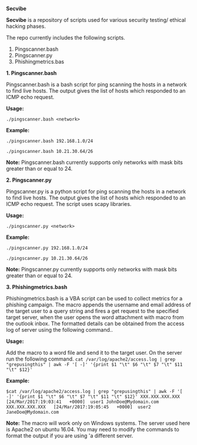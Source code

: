 **Secvibe**


**Secvibe** is a repository of scripts used for various security testing/ ethical hacking phases.

The repo currently includes the following scripts.
1. Pingscanner.bash
2. Pingscanner.py
3. Phishingmetrics.bas

**1. Pingscanner.bash**

Pingscanner.bash is a bash script for ping scanning the hosts in a network to find live hosts. The output gives the list of hosts which responded to an ICMP echo request. 

**Usage:**

`./pingscanner.bash <network>`

**Example:**

`./pingscanner.bash 192.168.1.0/24`

`./pingscanner.bash 10.21.30.64/26`

**Note:** 
Pingscanner.bash currently supports only networks with mask bits greater than or equal to 24.

**2. Pingscanner.py**

Pingscanner.py is a python script for ping scanning the hosts in a network to find live hosts. The output gives the list of hosts which responded to an ICMP echo request. The script uses scapy libraries.

**Usage:**

`./pingscanner.py <network>`

**Example:**

`./pingscanner.py 192.168.1.0/24`

`./pingscanner.py 10.21.30.64/26`

**Note:** 
Pingscanner.py currently supports only networks with mask bits greater than or equal to 24.

**3. Phishingmetrics.bash**

Phishingmetrics.bash is a VBA script can be used to collect metrics for a phishing campaign. The macro appends the username and email address of the target user to a query string and fires a get request to the specified target server, when the user opens the word attachment with macro from the outlook inbox. The formatted details can be obtained from the access log of server using the following command..

**Usage:**

Add the macro to a word file and send it to the target user.
On the server run the following command.
`cat /var/log/apache2/access.log | grep "grepusingthis" | awk -F '[ -]' '{print $1 "\t" $6 "\t" $7 "\t" $11 "\t" $12}'`

**Example:**

`$cat /var/log/apache2/access.log | grep "grepusingthis" | awk -F '[ -]' '{print $1 "\t" $6 "\t" $7 "\t" $11 "\t" $12}'
XXX.XXX.XXX.XXX   [24/Mar/2017:19:03:41   +0000]  user1 JohnDoe@Mydomain.com
XXX.XXX.XXX.XXX   [24/Mar/2017:19:05:45   +0000]  user2 JaneDoe@Mydomain.com`

**Note:** 
The macro will work only on Windows systems.
The server used here is Apache2 on ubuntu 16.04. You may need to modify the commands to format the output if you are using 
'a different server.
